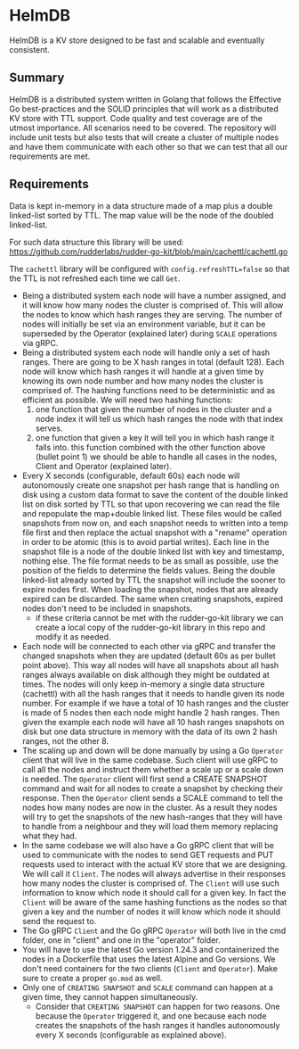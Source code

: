 # HelmDB

HelmDB is a KV store designed to be fast and scalable and eventually consistent.

## Summary

HelmDB is a distributed system written in Golang that follows the Effective Go best-practices and the SOLID principles 
that will work as a distributed KV store with TTL support.
Code quality and test coverage are of the utmost importance. 
All scenarios need to be covered. The repository will include unit tests but also tests that will create a cluster of 
multiple nodes and have them communicate with each other so that we can test that all our requirements are met.

## Requirements

Data is kept in-memory in a data structure made of a map plus a double linked-list sorted by TTL.
The map value will be the node of the doubled linked-list.

For such data structure this library will be used: https://github.com/rudderlabs/rudder-go-kit/blob/main/cachettl/cachettl.go

The `cachettl` library will be configured with `config.refreshTTL=false` so that the TTL is not refreshed each time we call `Get`.

* Being a distributed system each node will have a number assigned, and it will know how many nodes the cluster is comprised of.
  This will allow the nodes to know which hash ranges they are serving.
  The number of nodes will initially be set via an environment variable, but it can be superseded by the Operator
  (explained later) during `SCALE` operations via gRPC.
* Being a distributed system each node will handle only a set of hash ranges. There are going to be X hash ranges in
  total (default 128). Each node will know which hash ranges it will handle at a given time by knowing its own node 
  number and how many nodes the cluster is comprised of. The hashing functions need to be deterministic and as efficient
  as possible. We will need two hashing functions:
  1. one function that given the number of nodes in the cluster and a node index it will tell us which
     hash ranges the node with that index serves. 
  2. one function that given a key it will tell you in which hash range it falls into. this function combined with the
     other function above (bullet point 1) we should be able to handle all cases in the nodes, Client and Operator (explained later).
* Every X seconds (configurable, default 60s) each node will autonomously create one snapshot per hash range that is handling
  on disk using a custom data format to save the content of the double linked list on disk sorted by TTL so that upon 
  recovering we can read the file and repopulate the map+double linked list. These files would be called snapshots from 
  now on, and each snapshot needs to written into a temp file first and then replace the actual snapshot with a "rename" 
  operation in order to be atomic (this is to avoid partial writes). Each line in the snapshot file is a node of the 
  double linked list with key and timestamp, nothing else. The file format needs to be as small as possible, use the 
  position of the fields to determine the fields values. Being the double linked-list already sorted by TTL the snapshot 
  will include the sooner to expire nodes first. When loading the snapshot, nodes that are already expired can be discarded. 
  The same when creating snapshots, expired nodes don't need to be included in snapshots. 
  * if these criteria cannot be met with the rudder-go-kit library we can create a local copy of the rudder-go-kit 
    library in this repo and modify it as needed.
* Each node will be connected to each other via gRPC and transfer the changed snapshots when they are updated
  (default 60s as per bullet point above). This way all nodes will have all snapshots about all hash ranges always 
  available on disk although they might be outdated at times. The nodes will only keep in-memory a single data 
  structure (cachettl) with all the hash ranges that it needs to handle given its node number. For example if we have a 
  total of 10 hash ranges and the cluster is made of 5 nodes then each node might handle 2 hash ranges. Then given the
  example each node will have all 10 hash ranges snapshots on disk but one data structure in memory with the data of its 
  own 2 hash ranges, not the other 8.
* The scaling up and down will be done manually by using a Go `Operator` client that will live in the same codebase. 
  Such client will use gRPC to call all the nodes and instruct them whether a scale up or a scale down is needed.
  The `Operator` client will first send a CREATE SNAPSHOT command and wait for all nodes to create a snapshot by checking 
  their response. Then the `Operator` client sends a SCALE command to tell the nodes how many nodes are now in the cluster.
  As a result they nodes will try to get the snapshots of the new hash-ranges that they will have to handle from a 
  neighbour and they will load them memory replacing what they had.
* In the same codebase we will also have a Go gRPC client that will be used to communicate with the nodes to send GET 
  requests and PUT requests used to interact with the actual KV store that we are designing. We will call it `Client`.
  The nodes will always advertise in their responses how many nodes the cluster is comprised of.
  The `Client` will use such information to know which node it should call for a given key. In fact the `Client` will be 
  aware of the same hashing functions as the nodes so that given a key and the number of nodes it will know which node 
  it should send the request to.
* The Go gRPC `Client` and the Go gRPC `Operator` will both live in the cmd folder, one in "client" and one in the 
  "operator" folder.
* You will have to use the latest Go version 1.24.3 and containerized the nodes in a Dockerfile that uses the latest 
  Alpine and Go versions. We don't need containers for the two clients (`Client` and `Operator`). Make sure to create a 
  proper `go.mod` as well.
* Only one of `CREATING SNAPSHOT` and `SCALE` command can happen at a given time, they cannot happen simultaneously.
  * Consider that `CREATING SNAPSHOT` can happen for two reasons. One because the `Operator` triggered it, and one because
    each node creates the snapshots of the hash ranges it handles autonomously every X seconds (configurable as explained
    above).
